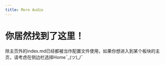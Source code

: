 ```yaml
---
title: More Audio
---
```


# 你居然找到了这里！

除主页外的index.md已经都被当作配置文件使用，如果你想进入到某个板块的主页，请考虑在侧边栏选择Home¯\_(ツ)_/¯